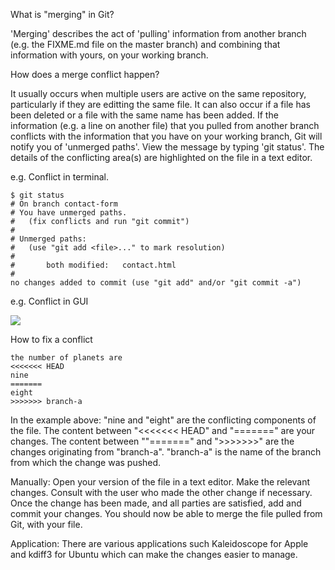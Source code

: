 What is "merging" in Git?

'Merging' describes the act of 'pulling' information from another branch (e.g. the FIXME.md file on the master branch) and combining that information with yours, on your working branch.

How does a merge conflict happen?

It usually occurs when multiple users are active on the same repository, particularly if they are editting the same file. It can also occur if a file has been deleted or a file with the same name has been added.
If the information (e.g. a line on another file) that you pulled from another branch conflicts with the information that you have on your working branch, Git will notify you of 'unmerged paths'. View the message by typing 'git status'.
The details of the conflicting area(s) are highlighted on the file in a text editor.

e.g. Conflict in terminal.

``` shell
$ git status
# On branch contact-form
# You have unmerged paths.
#   (fix conflicts and run "git commit")
#
# Unmerged paths:
#   (use "git add <file>..." to mark resolution)
#
#       both modified:   contact.html
#
no changes added to commit (use "git add" and/or "git commit -a")
```


e.g. Conflict in GUI

<img src="http://s1378.photobucket.com/user/Tormod_Smith/media/GUImergeConflict_zpseognu44a.png.html">

How to fix a conflict

```shell
the number of planets are
<<<<<<< HEAD
nine
=======
eight
>>>>>>> branch-a
```
In the example above:
"nine and "eight" are the conflicting components of the file.
The content between "<<<<<<< HEAD" and "=======" are your changes.
The content between ""=======" and ">>>>>>>" are the changes originating from "branch-a".
"branch-a" is the name of the branch from which the change was pushed.



Manually: Open your version of the file in a text editor. Make the relevant changes. Consult with the user who made the other change if necessary. Once the change has been made, and all parties are satisfied, add and commit your changes. You should now be able to merge the file pulled from Git, with your file.

Application: There are various applications such Kaleidoscope for Apple and kdiff3 for Ubuntu which can make the changes easier to manage. 
